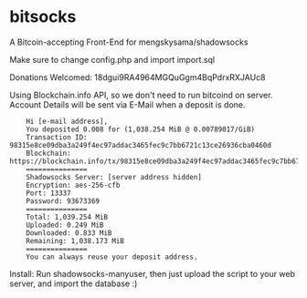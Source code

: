 # bitsocks
A Bitcoin-accepting Front-End for mengskysama/shadowsocks

Make sure to change config.php and import import.sql

Donations Welcomed: 18dgui9RA4964MGQuGgm4BqPdrxRXJAUc8

Using Blockchain.info API, so we don't need to run bitcoind on server.
Account Details will be sent via E-Mail when a deposit is done.
```
	Hi [e-mail address],
	You deposited 0.008 for (1,038.254 MiB @ 0.00789017/GiB)
	Transaction ID: 98315e8ce09dba3a249f4ec97addac3465fec9c7bb6721c13ce26936cba0460d
	Blockchain: https://blockchain.info/tx/98315e8ce09dba3a249f4ec97addac3465fec9c7bb6721c13ce26936cba0460d
	===============
	Shadowsocks Server: [server address hidden]
	Encryption: aes-256-cfb
	Port: 13337
	Password: 93673369
	===============
	Total: 1,039.254 MiB
	Uploaded: 0.249 MiB
	Downloaded: 0.833 MiB
	Remaining: 1,038.173 MiB
	===============
	You can always reuse your deposit address.
```

Install:
	Run shadowsocks-manyuser, then just upload the script to your web server, and import the database :)